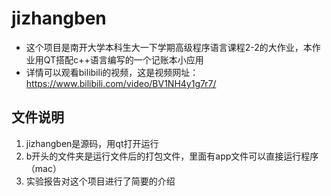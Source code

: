 # jizhangben
  * 这个项目是南开大学本科生大一下学期高级程序语言课程2-2的大作业，本作业用QT搭配c++语言编写的一个记账本小应用
  * 详情可以观看bilibili的视频，这是视频网址：https://www.bilibili.com/video/BV1NH4y1g7r7/
## 文件说明
1. jizhangben是源码，用qt打开运行
2. b开头的文件夹是运行文件后的打包文件，里面有app文件可以直接运行程序（mac）
3. 实验报告对这个项目进行了简要的介绍
